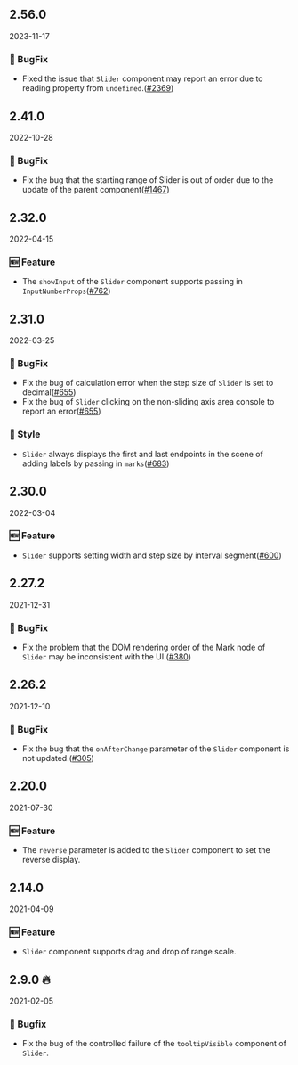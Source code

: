 ## 2.56.0

2023-11-17

### 🐛 BugFix

- Fixed the issue that `Slider` component may report an error due to reading property from `undefined`.([#2369](https://github.com/arco-design/arco-design/pull/2369))

## 2.41.0

2022-10-28

### 🐛 BugFix

- Fix the bug that the starting range of Slider is out of order due to the update of the parent component([#1467](https://github.com/arco-design/arco-design/pull/1467))

## 2.32.0

2022-04-15

### 🆕 Feature

- The `showInput` of the `Slider` component supports passing in `InputNumberProps`([#762](https://github.com/arco-design/arco-design/pull/762))

## 2.31.0

2022-03-25

### 🐛 BugFix

- Fix the bug of calculation error when the step size of `Slider` is set to decimal([#655](https://github.com/arco-design/arco-design/pull/655))
- Fix the bug of `Slider` clicking on the non-sliding axis area console to report an error([#655](https://github.com/arco-design/arco-design/pull/655))

### 💅 Style

- `Slider` always displays the first and last endpoints in the scene of adding labels by passing in `marks`([#683](https://github.com/arco-design/arco-design/pull/683))

## 2.30.0

2022-03-04

### 🆕 Feature

- `Slider` supports setting width and step size by interval segment([#600](https://github.com/arco-design/arco-design/pull/600))

## 2.27.2

2021-12-31

### 🐛 BugFix

- Fix the problem that the DOM rendering order of the Mark node of `Slider` may be inconsistent with the UI.([#380](https://github.com/arco-design/arco-design/pull/380))

## 2.26.2

2021-12-10

### 🐛 BugFix

- Fix the bug that the `onAfterChange` parameter of the `Slider` component is not updated.([#305](https://github.com/arco-design/arco-design/pull/305))

## 2.20.0

2021-07-30

### 🆕 Feature

- The `reverse` parameter is added to the `Slider` component to set the reverse display.

## 2.14.0

2021-04-09

### 🆕 Feature

- `Slider` component supports drag and drop of range scale.

## 2.9.0 🔥

2021-02-05

### 🐛 Bugfix

- Fix the bug of the controlled failure of the `tooltipVisible` component of `Slider`.

